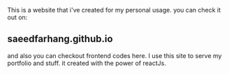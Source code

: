 This is a website that i've created for my personal usage. you can check it out on:
## saeedfarhang.github.io

and also you can checkout frontend codes here. I use this site to serve my portfolio and stuff.
it created with the power of reactJs.
